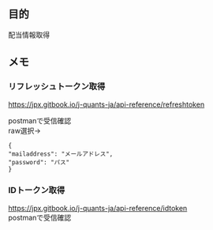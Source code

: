 ## 目的

配当情報取得

## メモ

### リフレッシュトークン取得

https://jpx.gitbook.io/j-quants-ja/api-reference/refreshtoken

postmanで受信確認  
raw選択→

```
{
"mailaddress": "メールアドレス",
"password": "パス"
}
```

### IDトークン取得

https://jpx.gitbook.io/j-quants-ja/api-reference/idtoken  
postmanで受信確認
